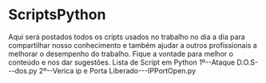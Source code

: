 # ScriptsPython
Aqui será postados todos os cripts usados no trabalho no dia a dia para compartilhar nosso conhecimento e também ajudar a outros profissionais a melhorar o desempenho do trabalho. Fique a vontade para melhor o conteúdo e nos dar sugestões.  Lista de Script em Python  1º--Ataque D.O.S---dos.py 2º--Verica ip e Porta Liberado---IPPortOpen.py
